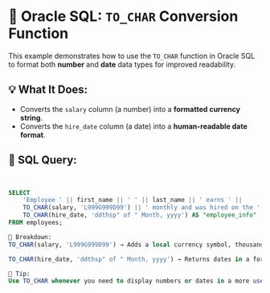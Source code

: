 # 🔄 Oracle SQL: `TO_CHAR` Conversion Function

This example demonstrates how to use the `TO_CHAR` function in Oracle SQL to format both **number** and **date** data types for improved readability.

## 💡 What It Does:
- Converts the `salary` column (a number) into a **formatted currency string**.
- Converts the `hire_date` column (a date) into a **human-readable date format**.

## 📄 SQL Query:
```sql


SELECT 
    'Employee ' || first_name || ' ' || last_name || ' earns ' ||
    TO_CHAR(salary, 'L999G999D99') || ' monthly and was hired on the ' ||
    TO_CHAR(hire_date, 'ddthsp" of " Month, yyyy') AS "employee_info"
FROM employees;

📌 Breakdown:
TO_CHAR(salary, 'L999G999D99') → Adds a local currency symbol, thousands separator, and 2 decimal places.

TO_CHAR(hire_date, 'ddthsp" of " Month, yyyy') → Returns dates in a format like "sixth of August, 2025".

🧠 Tip:
Use TO_CHAR whenever you need to display numbers or dates in a more user-friendly or report-friendly way.
